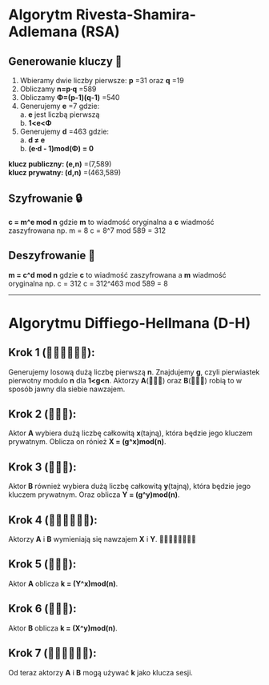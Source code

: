 # Algorytm Rivesta-Shamira-Adlemana (RSA)
## Generowanie kluczy 🔐
1. Wbieramy dwie liczby pierwsze: **p** =31 oraz **q** =19
2. Obliczamy **n=p∙q** =589
3. Obliczamy **Φ=(p-1)(q-1)** =540
4. Generujemy **e** =7 gdzie: <br>
    a. **e** jest liczbą pierwszą <br>
    b. **1<e<Φ** 
5. Generujemy **d** =463 gdzie:<br>
    a. **d ≠ e**<br>
    b. **(e∙d - 1)mod(Φ) = 0**

**klucz publiczny: (e,n)** =(7,589)  
**klucz prywatny: (d,n)** =(463,589)

## Szyfrowanie 🔒
**c = m^e mod n**
gdzie **m** to wiadmość oryginalna a **c** wiadmość zaszyfrowana
np.
m = 8
c = 8^7 mod 589 = 312

## Deszyfrowanie 🔑
**m = c^d mod n**
gdzie **c** to wiadmość zaszyfrowana a **m** wiadmość oryginalna
np.
c = 312
c = 312^463 mod 589 = 8
___
# Algorytmu	Diffiego-Hellmana (D-H)
## Krok 1 (👳🏾‍♂️👨🏻‍🦰):
Generujemy losową dużą liczbę pierwszą **n**.
Znajdujemy **g**, czyli pierwiastek pierwotny modulo **n** dla **1<g<n**.
Aktorzy **A**(👳🏾‍♂️) oraz **B**(👨🏻‍🦰) robią to w sposób jawny dla siebie nawzajem.
## Krok 2 (👳🏾‍♂️):
Aktor **A** wybiera dużą liczbę całkowitą **x**(tajną), która będzie jego kluczem prywatnym.
Oblicza on rónież **X = (g^x)mod(n)**.
## Krok 3 (👨🏻‍🦰):
Aktor **B** również wybiera dużą liczbę całkowitą **y**(tajną), która będzie jego kluczem prywatnym.
Oraz oblicza **Y = (g^y)mod(n)**.
## Krok 4 (👳🏾‍♂️👨🏻‍🦰):
Aktorzy **A** i **B** wymieniają się nawzajem **X** i **Y**.
👳🏾‍♂️🤝🏻👨🏻‍🦰
## Krok 5 (👳🏾‍♂️):
Aktor **A** oblicza **k = (Y^x)mod(n)**.
## Krok 6 (👨🏻‍🦰):
Aktor **B** oblicza **k = (X^y)mod(n)**.
## Krok 7 (👳🏾‍♂️👨🏻‍🦰):
Od teraz aktorzy **A** i **B** mogą używać **k** jako klucza sesji.